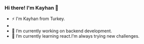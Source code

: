 ### Hi there! I'm Kayhan 👋


- ⚡ I'm Kayhan from Turkey.
- 
- 🔭 I’m currently working on backend development.
- 🌱 I’m currently learning react.I'm always trying new challenges.
